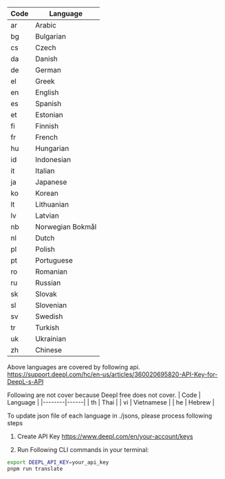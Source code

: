 | Code | Language |
|--------|------|
| ar | Arabic |
| bg | Bulgarian |
| cs | Czech |
| da | Danish |
| de | German |
| el | Greek |
| en | English |
| es | Spanish |
| et | Estonian |
| fi | Finnish |
| fr | French |
| hu | Hungarian |
| id | Indonesian |
| it | Italian |
| ja | Japanese |
| ko | Korean |
| lt | Lithuanian |
| lv | Latvian |
| nb | Norwegian Bokmål |
| nl | Dutch |
| pl | Polish |
| pt | Portuguese |
| ro | Romanian |
| ru | Russian |
| sk | Slovak |
| sl | Slovenian |
| sv | Swedish |
| tr | Turkish |
| uk | Ukrainian |
| zh | Chinese |

Above languages are covered by following api.
https://support.deepl.com/hc/en-us/articles/360020695820-API-Key-for-DeepL-s-API

Following are not cover because Deepl free does not cover.
| Code | Language |
|--------|------|
| th | Thai |
| vi | Vietnamese |
| he | Hebrew |


To update json file of each language in ./jsons, please process following steps
1. Create API Key
https://www.deepl.com/en/your-account/keys

2. Run Following CLI commands in your terminal:
```bash
export DEEPL_API_KEY=your_api_key
pnpm run translate
```
